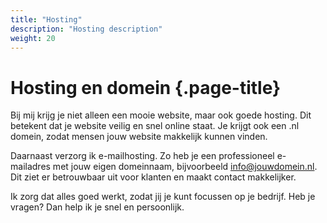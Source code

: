 ```yaml
---
title: "Hosting"
description: "Hosting description"
weight: 20
---
```


# Hosting en domein {.page-title}

Bij mij krijg je niet alleen een mooie website, maar ook goede hosting. Dit betekent dat je website veilig en snel online staat. Je krijgt ook een .nl domein, zodat mensen jouw website makkelijk kunnen vinden.

Daarnaast verzorg ik e-mailhosting. Zo heb je een professioneel e-mailadres met jouw eigen domeinnaam, bijvoorbeeld info@jouwdomein.nl. Dit ziet er betrouwbaar uit voor klanten en maakt contact makkelijker.

Ik zorg dat alles goed werkt, zodat jij je kunt focussen op je bedrijf. Heb je vragen? Dan help ik je snel en persoonlijk.